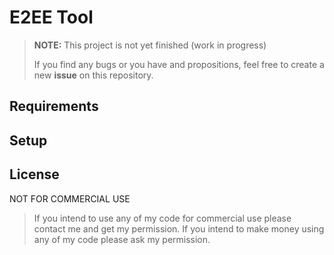 # E2EE Tool

> **NOTE:** This project is not yet finished (work in progress)
> 
> If you find any bugs or you have and propositions, feel free to create a new **issue** on this repository. 

## Requirements

## Setup

## License
NOT FOR COMMERCIAL USE 

> If you intend to use any of my code for commercial use please contact me and get my permission. If you intend to make money using any of my code please ask my permission.


<!-- GitAds-Verify: SFD4YX9VBFAWYM5D7Y96ZOT5Z756Z25L -->